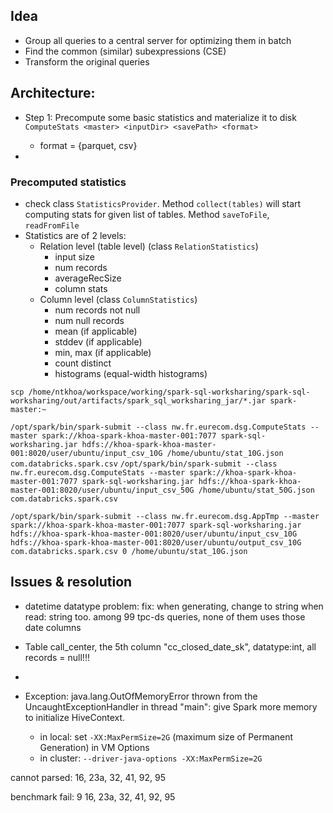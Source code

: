 ## Idea
- Group all queries to a central server for optimizing them in batch
- Find the common (similar) subexpressions (CSE)
- Transform the original queries 


## Architecture:
- Step 1: Precompute some basic statistics and materialize it to disk  
`ComputeStats <master> <inputDir> <savePath> <format>`
    + format = {parquet, csv}

- 




### Precomputed statistics
- check class `StatisticsProvider`. Method `collect(tables)` will start computing stats for given list of tables. Method `saveToFile`, `readFromFile`  
- Statistics are of 2 levels: 
    + Relation level (table level) (class `RelationStatistics`)
        * input size
        * num records
        * averageRecSize
        * column stats
    + Column level (class `ColumnStatistics`)
        * num records not null
        * num null records
        * mean (if applicable)
        * stddev (if applicable)
        * min, max (if applicable)
        * count distinct
        * histograms (equal-width histograms)
        
    










`scp /home/ntkhoa/workspace/working/spark-sql-worksharing/spark-sql-worksharing/out/artifacts/spark_sql_worksharing_jar/*.jar spark-master:~`

`/opt/spark/bin/spark-submit --class nw.fr.eurecom.dsg.ComputeStats --master spark://khoa-spark-khoa-master-001:7077 spark-sql-worksharing.jar hdfs://khoa-spark-khoa-master-001:8020/user/ubuntu/input_csv_10G /home/ubuntu/stat_10G.json com.databricks.spark.csv`
`/opt/spark/bin/spark-submit --class nw.fr.eurecom.dsg.ComputeStats --master spark://khoa-spark-khoa-master-001:7077 spark-sql-worksharing.jar hdfs://khoa-spark-khoa-master-001:8020/user/ubuntu/input_csv_50G /home/ubuntu/stat_50G.json com.databricks.spark.csv`


`/opt/spark/bin/spark-submit --class nw.fr.eurecom.dsg.AppTmp --master spark://khoa-spark-khoa-master-001:7077 spark-sql-worksharing.jar hdfs://khoa-spark-khoa-master-001:8020/user/ubuntu/input_csv_10G hdfs://khoa-spark-khoa-master-001:8020/user/ubuntu/output_csv_10G com.databricks.spark.csv 0 /home/ubuntu/stat_10G.json`


## Issues & resolution
- datetime datatype problem:
fix: when generating, change to string
when read: string too. among 99 tpc-ds queries, none of them uses those date columns 

- Table call_center, the 5th column "cc_closed_date_sk", datatype:int, all records = null!!!
- 

- Exception: java.lang.OutOfMemoryError thrown from the UncaughtExceptionHandler in thread "main": give Spark more memory to initialize HiveContext.
    + in local: set `-XX:MaxPermSize=2G` (maximum size of Permanent Generation) in VM Options
    + in cluster: `--driver-java-options -XX:MaxPermSize=2G` 
    
    
cannot parsed:
16, 23a, 32, 41, 92, 95

benchmark fail: 9
16, 23a, 32, 41, 92, 95